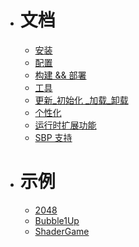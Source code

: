 <!-- - 一级目录
    - 二级目录1
        - 三级目录1
            - [文档]
        - 三级目录2
            - [文档]
            - [文档]
        - 三级目录3
            - [文档]
    - 二级目录2
        - 三级目录
            - [文档] -->



<!-- * [简介](Docs/0-WooAsset-简介.md) -->
- <H1>文档</H1>

  - [安装](Docs/1-WooAsset-安装.md)
  - [配置](Docs/2-WooAsset-配置.md)
  - [构建 && 部署](Docs/3-WooAsset-构建与部署.md)
  - [工具](Docs/4-WooAsset-一些工具.md)
  - [更新_初始化 _加载_卸载](Docs/5-WooAsset-更新_初始化%20_加载_卸载.md)
  - [个性化](Docs/7-WooAsset-个性化.md)
  - [运行时扩展功能](Docs/8-WooAsset-运行时扩展功能.md)
  - [SBP 支持](Docs/11-WooAsset-SBP.md)

- <H1>示例</H1>

  - [2048](Docs/10-WooAsset-例子WebGL.md)
  - [Bubble1Up](Docs/12-WooAsset-例子WebGL%202.md)
  - [ShaderGame](Docs/13-WooAsset-例子WebGL%203.md)



